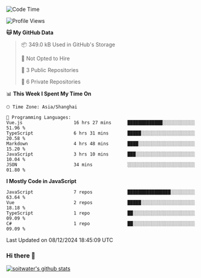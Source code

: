 <!--START_SECTION:waka-->
![Code Time](http://img.shields.io/badge/Code%20Time-4%2C355%20hrs%2030%20mins-blue)

![Profile Views](http://img.shields.io/badge/Profile%20Views-3-blue)

**🐱 My GitHub Data** 

> 📦 349.0 kB Used in GitHub's Storage 
 > 
> 🚫 Not Opted to Hire
 > 
> 📜 3 Public Repositories 
 > 
> 🔑 6 Private Repositories 
 > 
📊 **This Week I Spent My Time On** 

```text
🕑︎ Time Zone: Asia/Shanghai

💬 Programming Languages: 
Vue.js                   16 hrs 27 mins      █████████████░░░░░░░░░░░░   51.96 % 
TypeScript               6 hrs 31 mins       █████░░░░░░░░░░░░░░░░░░░░   20.58 % 
Markdown                 4 hrs 48 mins       ████░░░░░░░░░░░░░░░░░░░░░   15.20 % 
JavaScript               3 hrs 10 mins       ███░░░░░░░░░░░░░░░░░░░░░░   10.04 % 
JSON                     34 mins             ░░░░░░░░░░░░░░░░░░░░░░░░░   01.80 % 
```

**I Mostly Code in JavaScript** 

```text
JavaScript               7 repos             ████████████████░░░░░░░░░   63.64 % 
Vue                      2 repos             █████░░░░░░░░░░░░░░░░░░░░   18.18 % 
TypeScript               1 repo              ██░░░░░░░░░░░░░░░░░░░░░░░   09.09 % 
C#                       1 repo              ██░░░░░░░░░░░░░░░░░░░░░░░   09.09 % 
```




 Last Updated on 08/12/2024 18:45:09 UTC
<!--END_SECTION:waka-->

### Hi there 👋
[![soitwater's github stats](https://github-readme-stats.vercel.app/api?username=soitwater)](https://github.com/soitwater/github-readme-stats)
